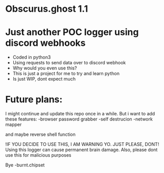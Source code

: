 # Obscurus.ghost 1.1


Just another POC logger using discord webhooks 
=

- Coded in python3
- Using requests to send data over to discord webhook
- Why would you even use this? 
- This is just a project for me to try and learn python
- Is just WIP, dont expect much

Future plans:
=
I might continue and update this repo once in a while.
But i want to add these features:
      -browser password grabber
      -self destrucion
      -network mapper
      
and maybe reverse shell function


!IF YOU DECIDE TO USE THIS, I AM WARNING YO. JUST PLEASE, DONT!
Using this logger can cause permanent brain damage. 
Also, please dont use this for malicious purposes

Bye -burnt.chipset
